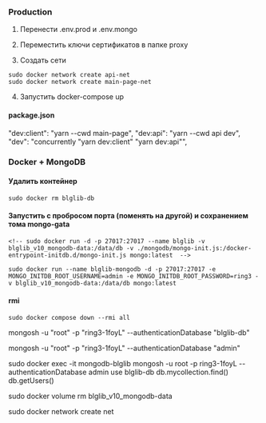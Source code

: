 
### Production

1. Перенести .env.prod и .env.mongo

2. Переместить ключи сертификатов в папке proxy

3. Создать сети

```
sudo docker network create api-net
sudo docker network create main-page-net
```
4. Запустить docker-compose up


#### package.json
  "dev:client": "yarn --cwd main-page",
  "dev:api": "yarn --cwd api dev",
  "dev": "concurrently \"yarn dev:client\" \"yarn dev:api\"",

### Docker + MongoDB

#### Удалить контейнер

```
sudo docker rm blglib-db
```

#### Запустить с пробросом порта (поменять на другой) и сохранением тома mongo-gata
```
<!-- sudo docker run -d -p 27017:27017 --name blglib -v blglib_v10_mongodb-data:/data/db -v ./mongodb/mongo-init.js:/docker-entrypoint-initdb.d/mongo-init.js mongo:latest  -->

sudo docker run --name blglib-mongodb -d -p 27017:27017 -e MONGO_INITDB_ROOT_USERNAME=admin -e MONGO_INITDB_ROOT_PASSWORD=ring3 -v blglib_v10_mongodb-data:/data/db mongo:latest  
```

#### rmi
```
sudo docker compose down --rmi all
```

mongosh -u "root" -p "ring3-1foyL" --authenticationDatabase "blglib-db"


mongosh -u "root" -p "ring3-1foyL" --authenticationDatabase "admin"


sudo docker exec -it mongodb-blglib mongosh -u root -p ring3-1foyL --authenticationDatabase admin
use blglib-db
db.mycollection.find()
db.getUsers()

sudo docker volume rm blglib_v10_mongodb-data

sudo docker network create net